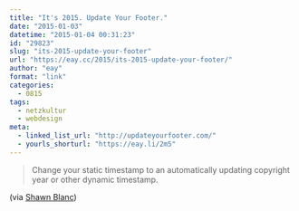 ```yaml
---
title: "It's 2015. Update Your Footer."
date: "2015-01-03"
datetime: "2015-01-04 00:31:23"
id: "29823"
slug: "its-2015-update-your-footer"
url: "https://eay.cc/2015/its-2015-update-your-footer/"
author: "eay"
format: "link"
categories:
  - 0815
tags:
  - netzkultur
  - webdesign
meta:
  - linked_list_url: "http://updateyourfooter.com/"
  - yourls_shorturl: "https://eay.li/2m5"
---
```


> Change your static timestamp to an automatically updating copyright year or other dynamic timestamp.

(via [Shawn Blanc](http://shawnblanc.net/2015/01/it-is-2015-update-your-footer/))
